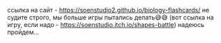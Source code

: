 ссылка на сайт - https://soenstudio2.github.io/biology-flashcards/
не судите строго, мы больше игры пытались делать😅😅
(вот ссылка на игру, если надо - https://soenstudio.itch.io/shapes-battle)
надеюсь пройдем...
